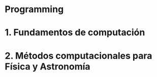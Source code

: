 # Programming

# 1. Fundamentos de computación

# 2. Métodos computacionales para Física y Astronomía
